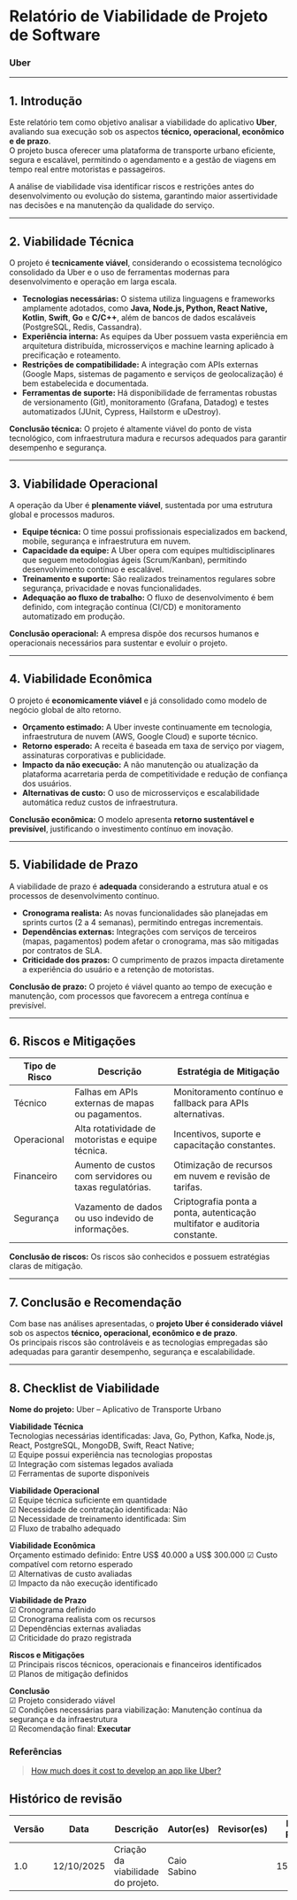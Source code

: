 # Relatório de Viabilidade de Projeto de Software  
### Uber

---

## 1. Introdução

Este relatório tem como objetivo analisar a viabilidade do aplicativo **Uber**, avaliando sua execução sob os aspectos **técnico, operacional, econômico e de prazo**.  
O projeto busca oferecer uma plataforma de transporte urbano eficiente, segura e escalável, permitindo o agendamento e a gestão de viagens em tempo real entre motoristas e passageiros.

A análise de viabilidade visa identificar riscos e restrições antes do desenvolvimento ou evolução do sistema, garantindo maior assertividade nas decisões e na manutenção da qualidade do serviço.

---

## 2. Viabilidade Técnica

O projeto é **tecnicamente viável**, considerando o ecossistema tecnológico consolidado da Uber e o uso de ferramentas modernas para desenvolvimento e operação em larga escala.

- **Tecnologias necessárias:** O sistema utiliza linguagens e frameworks amplamente adotados, como **Java, Node.js, Python, React Native, Kotlin**, **Swift**, **Go** e **C/C++**, além de bancos de dados escaláveis (PostgreSQL, Redis, Cassandra).  
- **Experiência interna:** As equipes da Uber possuem vasta experiência em arquitetura distribuída, microsserviços e machine learning aplicado à precificação e roteamento.  
- **Restrições de compatibilidade:** A integração com APIs externas (Google Maps, sistemas de pagamento e serviços de geolocalização) é bem estabelecida e documentada.  
- **Ferramentas de suporte:** Há disponibilidade de ferramentas robustas de versionamento (Git), monitoramento (Grafana, Datadog) e testes automatizados (JUnit, Cypress, Hailstorm e uDestroy).

 **Conclusão técnica:** O projeto é altamente viável do ponto de vista tecnológico, com infraestrutura madura e recursos adequados para garantir desempenho e segurança.

---

## 3. Viabilidade Operacional

A operação da Uber é **plenamente viável**, sustentada por uma estrutura global e processos maduros.

- **Equipe técnica:** O time possui profissionais especializados em backend, mobile, segurança e infraestrutura em nuvem.  
- **Capacidade da equipe:** A Uber opera com equipes multidisciplinares que seguem metodologias ágeis (Scrum/Kanban), permitindo desenvolvimento contínuo e escalável.  
- **Treinamento e suporte:** São realizados treinamentos regulares sobre segurança, privacidade e novas funcionalidades.  
- **Adequação ao fluxo de trabalho:** O fluxo de desenvolvimento é bem definido, com integração contínua (CI/CD) e monitoramento automatizado em produção.

 **Conclusão operacional:** A empresa dispõe dos recursos humanos e operacionais necessários para sustentar e evoluir o projeto.

---

## 4. Viabilidade Econômica

O projeto é **economicamente viável** e já consolidado como modelo de negócio global de alto retorno.

- **Orçamento estimado:** A Uber investe continuamente em tecnologia, infraestrutura de nuvem (AWS, Google Cloud) e suporte técnico.  
- **Retorno esperado:** A receita é baseada em taxa de serviço por viagem, assinaturas corporativas e publicidade.  
- **Impacto da não execução:** A não manutenção ou atualização da plataforma acarretaria perda de competitividade e redução de confiança dos usuários.  
- **Alternativas de custo:** O uso de microsserviços e escalabilidade automática reduz custos de infraestrutura.

 **Conclusão econômica:** O modelo apresenta **retorno sustentável e previsível**, justificando o investimento contínuo em inovação.

---

## 5. Viabilidade de Prazo

A viabilidade de prazo é **adequada** considerando a estrutura atual e os processos de desenvolvimento contínuo.

- **Cronograma realista:** As novas funcionalidades são planejadas em sprints curtos (2 a 4 semanas), permitindo entregas incrementais.  
- **Dependências externas:** Integrações com serviços de terceiros (mapas, pagamentos) podem afetar o cronograma, mas são mitigadas por contratos de SLA.  
- **Criticidade dos prazos:** O cumprimento de prazos impacta diretamente a experiência do usuário e a retenção de motoristas.

 **Conclusão de prazo:** O projeto é viável quanto ao tempo de execução e manutenção, com processos que favorecem a entrega contínua e previsível.

---

## 6. Riscos e Mitigações

| Tipo de Risco | Descrição | Estratégia de Mitigação |
|----------------|------------|--------------------------|
| Técnico | Falhas em APIs externas de mapas ou pagamentos. | Monitoramento contínuo e fallback para APIs alternativas. |
| Operacional | Alta rotatividade de motoristas e equipe técnica. | Incentivos, suporte e capacitação constantes. |
| Financeiro | Aumento de custos com servidores ou taxas regulatórias. | Otimização de recursos em nuvem e revisão de tarifas. |
| Segurança | Vazamento de dados ou uso indevido de informações. | Criptografia ponta a ponta, autenticação multifator e auditoria constante. |

 **Conclusão de riscos:** Os riscos são conhecidos e possuem estratégias claras de mitigação.

---

## 7. Conclusão e Recomendação

Com base nas análises apresentadas, o **projeto Uber é considerado viável** sob os aspectos **técnico, operacional, econômico e de prazo**.  
Os principais riscos são controláveis e as tecnologias empregadas são adequadas para garantir desempenho, segurança e escalabilidade.


---

## 8. Checklist de Viabilidade

**Nome do projeto:** Uber – Aplicativo de Transporte Urbano  

**Viabilidade Técnica**  
Tecnologias necessárias identificadas: Java, Go, Python, Kafka, Node.js, React, PostgreSQL, MongoDB, Swift, React Native;  
☑ Equipe possui experiência nas tecnologias propostas  
☑ Integração com sistemas legados avaliada  
☑ Ferramentas de suporte disponíveis  

**Viabilidade Operacional**  
☑ Equipe técnica suficiente em quantidade  
☑ Necessidade de contratação identificada: Não  
☑ Necessidade de treinamento identificada: Sim  
☑ Fluxo de trabalho adequado  

**Viabilidade Econômica**  
Orçamento estimado definido: Entre US$ 40.000 a US$ 300.000
☑ Custo compatível com retorno esperado  
☑ Alternativas de custo avaliadas  
☑ Impacto da não execução identificado  

**Viabilidade de Prazo**  
☑ Cronograma definido  
☑ Cronograma realista com os recursos  
☑ Dependências externas avaliadas  
☑ Criticidade do prazo registrada  

**Riscos e Mitigações**  
☑ Principais riscos técnicos, operacionais e financeiros identificados  
☑ Planos de mitigação definidos  

**Conclusão**  
☑ Projeto considerado viável  
☑ Condições necessárias para viabilização: Manutenção contínua da segurança e da infraestrutura  
☑ Recomendação final: **Executar**


### Referências

> [How much does it cost to develop an app like Uber?](https://appinventiv.com/blog/how-much-does-it-cost-to-develop-an-app-like-careem-uber/)

## Histórico de revisão

| Versão | Data | Descrição | Autor(es) | Revisor(es) | Data da Revisão |
| -- | -- | -- | -- | -- | -- |
| 1.0 | 12/10/2025 | Criação da viabilidade do projeto.| Caio Sabino |   | 15/10/2025 |
